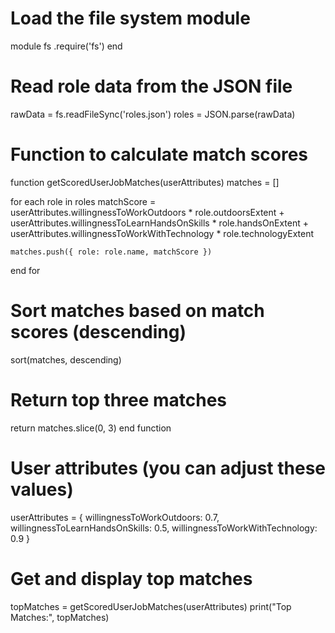 # Load the file system module
module fs
  .require('fs')
end

# Read role data from the JSON file
rawData = fs.readFileSync('roles.json')
roles = JSON.parse(rawData)

# Function to calculate match scores
function getScoredUserJobMatches(userAttributes)
  matches = []

  for each role in roles
    matchScore =
      userAttributes.willingnessToWorkOutdoors * role.outdoorsExtent +
      userAttributes.willingnessToLearnHandsOnSkills * role.handsOnExtent +
      userAttributes.willingnessToWorkWithTechnology * role.technologyExtent

    matches.push({ role: role.name, matchScore })
  end for

  # Sort matches based on match scores (descending)
  sort(matches, descending)

  # Return top three matches
  return matches.slice(0, 3)
end function

# User attributes (you can adjust these values)
userAttributes = {
  willingnessToWorkOutdoors: 0.7,
  willingnessToLearnHandsOnSkills: 0.5,
  willingnessToWorkWithTechnology: 0.9
}

# Get and display top matches
topMatches = getScoredUserJobMatches(userAttributes)
print("Top Matches:", topMatches)

